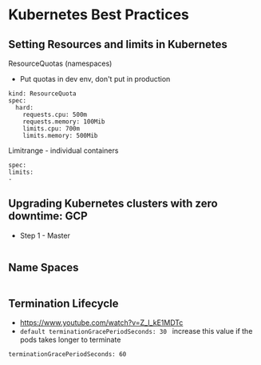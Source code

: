 # Kubernetes Best Practices
## Setting Resources and limits in Kubernetes
ResourceQuotas (namespaces)
- Put quotas in dev env, don't put in production
```
kind: ResourceQuota
spec:
  hard:
    requests.cpu: 500m
    requests.memory: 100Mib
    limits.cpu: 700m
    limits.memory: 500Mib
 ```
 Limitrange - individual containers
 ```
 spec: 
 limits:
 -
 ```
 
## Upgrading Kubernetes clusters with zero downtime: GCP
* Step 1 - Master
```
```
## Name Spaces
```

```
## Termination Lifecycle
- https://www.youtube.com/watch?v=Z_l_kE1MDTc
- `default terminationGracePeriodSeconds: 30 `
increase this value if the pods takes longer to terminate
```
terminationGracePeriodSeconds: 60
```
